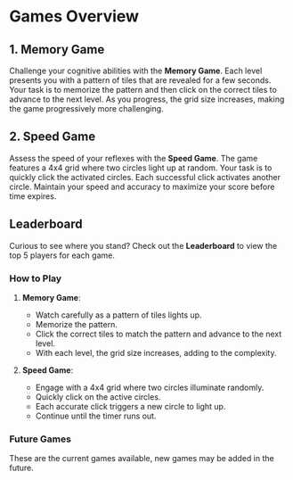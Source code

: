# Games Overview

## 1. Memory Game

Challenge your cognitive abilities with the **Memory Game**. Each level presents you with a pattern of tiles that are revealed for a few seconds. Your task is to memorize the pattern and then click on the correct tiles to advance to the next level. As you progress, the grid size increases, making the game progressively more challenging.

## 2. Speed Game

Assess the speed of your reflexes with the **Speed Game**. The game features a 4x4 grid where two circles light up at random. Your task is to quickly click the activated circles. Each successful click activates another circle. Maintain your speed and accuracy to maximize your score before time expires.

## Leaderboard

Curious to see where you stand? Check out the **Leaderboard** to view the top 5 players for each game.

### How to Play

1. **Memory Game**:
   - Watch carefully as a pattern of tiles lights up.
   - Memorize the pattern.
   - Click the correct tiles to match the pattern and advance to the next level.
   - With each level, the grid size increases, adding to the complexity.

2. **Speed Game**:
   - Engage with a 4x4 grid where two circles illuminate randomly.
   - Quickly click on the active circles.
   - Each accurate click triggers a new circle to light up.
   - Continue until the timer runs out.

### Future Games

These are the current games available, new games may be added in the future.
